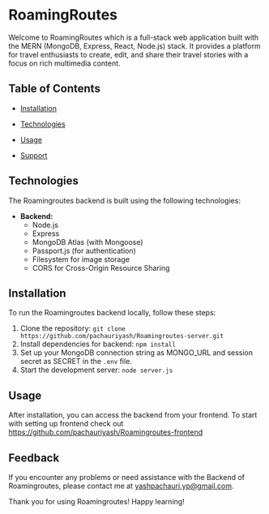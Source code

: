 
# RoamingRoutes

Welcome to RoamingRoutes which is a full-stack web application built with the MERN (MongoDB, Express, React, Node.js) stack. It provides a platform for travel enthusiasts to create, edit, and share their travel stories with a focus on rich multimedia content.

## Table of Contents

- [Installation](#installation)
- [Technologies](#technologies)
- [Usage](#usage)

- [Support](#support)




## Technologies

The Roamingroutes backend is built using the following technologies:

- **Backend:**
  - Node.js
  - Express
  - MongoDB Atlas (with Mongoose)
  - Passport.js (for authentication)
  - Filesystem for image storage
  - CORS for Cross-Origin Resource Sharing  

## Installation

To run the Roamingroutes backend locally, follow these steps:

1. Clone the repository: `git clone https://github.com/pachauriyash/Roamingroutes-server.git`
3. Install dependencies for backend: `npm install`
4. Set up your MongoDB connection string as MONGO_URL and session secret as SECRET in the `.env` file.
5. Start the development server: `node server.js`


## Usage

After installation, you can access the backend from your frontend. To start with setting up frontend check out https://github.com/pachauriyash/Roamingroutes-frontend

## Feedback

If you encounter any problems or need assistance with the Backend of Roamingroutes, please contact me at yashpachauri.yp@gmail.com.

Thank you for using Roamingroutes! Happy learning!
